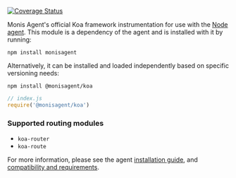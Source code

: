 [![Coverage Status](https://coveralls.io/repos/github/monisagent/node-monisagent-koa/badge.svg?branch=psvet%2Fcoveralls)](https://coveralls.io/github/monisagent/node-monisagent-koa?branch=psvet%2Fcoveralls)

Monis Agent's official Koa framework instrumentation for use with the [Node agent](https://github.com/Cryptoking28/monisagent). This module is a dependency of the agent and is installed with it by running:

```
npm install monisagent
```

Alternatively, it can be installed and loaded independently based on specific versioning needs:
```
npm install @monisagent/koa
```
```js
// index.js
require('@monisagent/koa')
```

### Supported routing modules

- `koa-router`
- `koa-route`

For more information, please see the agent [installation guide](https://docs.monisagent.com/docs/agents/nodejs-agent/installation-configuration/install-nodejs-agent), and [compatibility and requirements](https://docs.monisagent.com/docs/agents/nodejs-agent/getting-started/compatibility-requirements-nodejs-agent).
